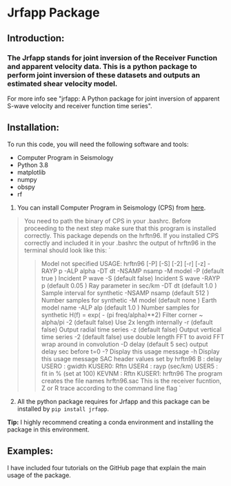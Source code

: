 # Jrfapp Package
## Introduction:
### The Jrfapp stands for joint inversion of the Receiver Function and apparent velocity data. This is a python package to perform joint inversion of these datasets and outputs an estimated shear velocity model. 
For more info see "jrfapp: A Python package for joint inversion of apparent S-wave velocity and receiver function time series".

## Installation:
To run this code, you will need the following software and tools:

- Computer Program in Seismology
- Python 3.8
- matplotlib
- numpy
- obspy
- rf
1. You can install Computer Program in Seismology (CPS) from [here](https://www.eas.slu.edu/eqc/eqccps.html).
> You need to path the binary of CPS in your .bashrc. Before proceeding to the next step make sure that this program
> is installed correctly.
> This package depends on the hrftn96. If you installed CPS correctly and included it in your .bashrc the output of
> hrftn96 in the terminal should look like this:
`
>> Model not specified
>> USAGE: hrftn96 [-P] [-S] [-2] [-r] [-z] -RAYP p -ALP alpha -DT dt -NSAMP nsamp -M model
>> -P           (default true )    Incident P wave
>> -S           (default false)    Incident S wave
>> -RAYP p      (default 0.05 )    Ray parameter in sec/km
>> -DT dt       (default 1.0  )    Sample interval for synthetic
>> -NSAMP nsamp (default 512  )    Number samples for synthetic
>> -M   model   (default none )    Earth model name
>> -ALP alp     (default 1.0  )    Number samples for synthetic
>>      H(f) = exp( - (pi freq/alpha)**2) 
>>      Filter corner ~ alpha/pi 
>> -2           (default false)    Use 2x length internally
>> -r           (default false)    Output radial   time series
>> -z           (default false)    Output vertical time series
>>      -2  (default false) use double length FFT to
>>      avoid FFT wrap around in convolution 
>> -D delay     (default 5 sec)    output delay sec before t=0
>> -?                   Display this usage message
>> -h                   Display this usage message
>>  SAC header values set by hrftn96
>>   B     :  delay
>>   USERO :  gwidth        KUSER0:  Rftn
>>   USER4 :  rayp (sec/km)
>>   USER5 :  fit in % (set at 100)
>>   KEVNM :  Rftn          KUSER1:  hrftn96
>> The program creates the file names hrftn96.sac
>> This is the receiver fucntion, Z or R trace according to the command line flag
`

2. All the python package requires for Jrfapp and this package can be installed by `pip install jrfapp`.

<div class="alert alert-block alert-info">
<b>Tip:</b> I highly recommend creating a conda environment and installing the package in this environment. 
</div>

## Examples:
I have included four tutorials on the GitHub page that explain the main usage of the package. 


